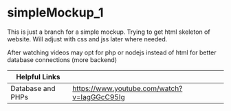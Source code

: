# simpleMockup_1
This is just a branch for a simple mockup. Trying to get html skeleton of website. Will adjust with css and jss later where needed.

After watching videos may opt for php or nodejs instead of html for better database connections (more backend)

Helpful Links | |
--- | --- |
Database and PHPs | https://www.youtube.com/watch?v=IagGGcC95Ig |
